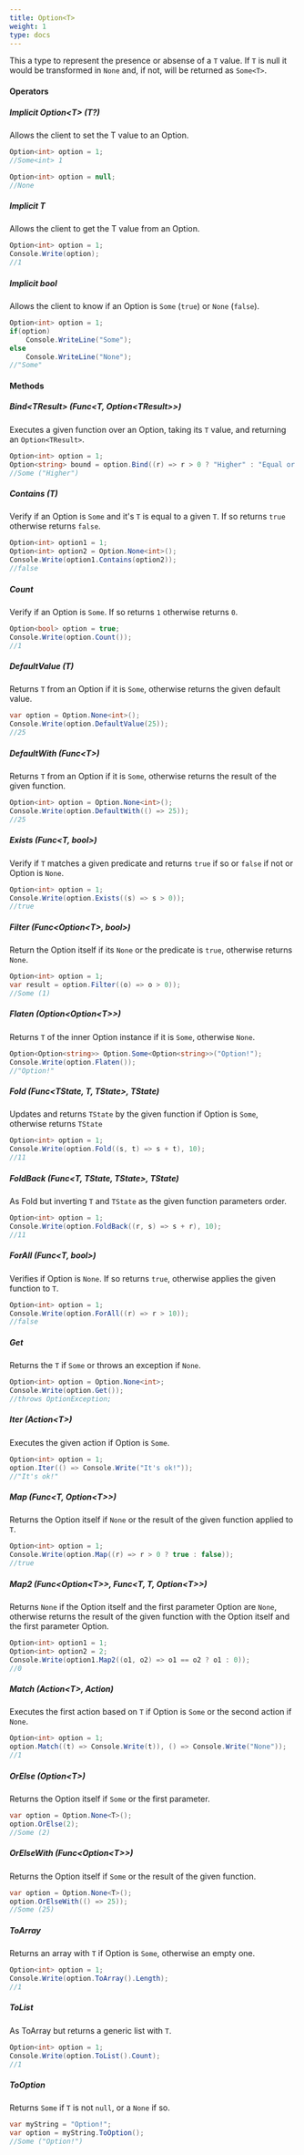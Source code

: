 ```yaml
---
title: Option<T>
weight: 1
type: docs
---
```


This a type to represent the presence or absense of a `T` value. If `T` is null it would be transformed in `None` and, if not, will be returned as `Some<T>`.

#### Operators

##### Implicit Option&lt;T&gt; (T?)
Allows the client to set the T value to an Option.

```c#
Option<int> option = 1;
//Some<int> 1

Option<int> option = null;
//None
```

##### Implicit T
Allows the client to get the T value from an Option.

```c#
Option<int> option = 1;
Console.Write(option);
//1
```

##### Implicit bool
Allows the client to know if an Option is `Some` (`true`) or `None` (`false`).

```c#
Option<int> option = 1;
if(option) 
    Console.WriteLine("Some");
else
    Console.WriteLine("None");
//"Some"
```

#### Methods

##### Bind&lt;TResult&gt; (Func&lt;T, Option&lt;TResult&gt;&gt;)
Executes a given function over an Option, taking its `T` value, and returning an `Option<TResult>`.

```c#
Option<int> option = 1;
Option<string> bound = option.Bind((r) => r > 0 ? "Higher" : "Equal or Lower"));
//Some ("Higher")
```

##### Contains (T)
Verify if an Option is `Some` and it's `T` is equal to a given `T`. If so returns `true` otherwise returns `false`.

```c#
Option<int> option1 = 1;
Option<int> option2 = Option.None<int>();
Console.Write(option1.Contains(option2));
//false
```

##### Count
Verify if an Option is `Some`. If so returns `1` otherwise returns `0`.

```c#
Option<bool> option = true;
Console.Write(option.Count());
//1
```

##### DefaultValue (T)

Returns `T` from an Option if it is `Some`, otherwise returns the given default value.

```c#
var option = Option.None<int>();
Console.Write(option.DefaultValue(25));
//25
```

##### DefaultWith (Func&lt;T&gt;)

Returns `T` from an Option if it is `Some`, otherwise returns the result of the given function.

```c#
Option<int> option = Option.None<int>();
Console.Write(option.DefaultWith(() => 25));
//25
```

##### Exists (Func&lt;T, bool&gt;)

Verify if `T` matches a given predicate and returns `true` if so or `false` if not or Option is `None`.

```c#
Option<int> option = 1;
Console.Write(option.Exists((s) => s > 0));
//true
```

##### Filter (Func&lt;Option&lt;T&gt;, bool&gt;)

Return the Option itself if its `None` or the predicate is `true`, otherwise returns `None`.

```c#
Option<int> option = 1;
var result = option.Filter((o) => o > 0));
//Some (1)
```

##### Flaten (Option&lt;Option&lt;T&gt;&gt;)

Returns `T` of the inner Option instance if it is `Some`, otherwise `None`.

```c#
Option<Option<string>> Option.Some<Option<string>>("Option!");
Console.Write(option.Flaten());
//"Option!"
```

##### Fold (Func&lt;TState, T, TState&gt;, TState)

Updates and returns `TState` by the given function if Option is `Some`, otherwise returns `TState`

```c#
Option<int> option = 1;
Console.Write(option.Fold((s, t) => s + t), 10);
//11
```

##### FoldBack (Func&lt;T, TState, TState&gt;, TState)

As Fold but inverting `T` and `TState` as the given function parameters order.

```c#
Option<int> option = 1;
Console.Write(option.FoldBack((r, s) => s + r), 10);
//11
```

##### ForAll (Func&lt;T, bool&gt;)

Verifies if Option is `None`. If so returns `true`, otherwise applies the given function to `T`.

```c#
Option<int> option = 1;
Console.Write(option.ForAll((r) => r > 10));
//false
```

##### Get

Returns the `T` if `Some` or throws an exception if `None`.

```c#
Option<int> option = Option.None<int>;
Console.Write(option.Get());
//throws OptionException;
```

##### Iter (Action&lt;T&gt;)

Executes the given action if Option is `Some`.

```c#
Option<int> option = 1;
option.Iter(() => Console.Write("It's ok!"));
//"It's ok!"
```

##### Map (Func&lt;T, Option&lt;T&gt;&gt;)

Returns the Option itself if `None` or the result of the given function applied to `T`.

```c#
Option<int> option = 1;
Console.Write(option.Map((r) => r > 0 ? true : false));
//true
```

##### Map2 (Func&lt;Option&lt;T&gt;&gt;, Func&lt;T, T, Option&lt;T&gt;&gt;)

Returns `None` if the Option itself and the first parameter Option are `None`, otherwise returns the result of the given function with the Option itself and the first parameter Option.

```c#
Option<int> option1 = 1;
Option<int> option2 = 2;
Console.Write(option1.Map2((o1, o2) => o1 == o2 ? o1 : 0));
//0
```

##### Match (Action&lt;T&gt;, Action)

Executes the first action based on `T` if Option is `Some` or the second action if `None`.

```c#
Option<int> option = 1;
option.Match((t) => Console.Write(t)), () => Console.Write("None"));
//1
```

##### OrElse (Option&lt;T&gt;)

Returns the Option itself if `Some` or the first parameter.

```c#
var option = Option.None<T>();
option.OrElse(2);
//Some (2)
```

##### OrElseWith (Func&lt;Option&lt;T&gt;&gt;)

Returns the Option itself if `Some` or the result of the given function.

```c#
var option = Option.None<T>();
option.OrElseWith(() => 25));
//Some (25)
```

##### ToArray

Returns an array with `T` if Option is `Some`, otherwise an empty one.

```c#
Option<int> option = 1;
Console.Write(option.ToArray().Length);
//1
```

##### ToList

As ToArray but returns a generic list with `T`.

```c#
Option<int> option = 1;
Console.Write(option.ToList().Count);
//1
```

##### ToOption

Returns `Some` if `T` is not `null`, or a `None` if so.

```c#
var myString = "Option!";
var option = myString.ToOption();
//Some ("Option!")
```
